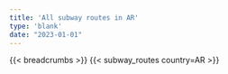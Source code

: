 ```yaml
---
title: 'All subway routes in AR'
type: 'blank'
date: "2023-01-01"
---
```


{{< breadcrumbs >}}
{{< subway_routes country=AR >}}
